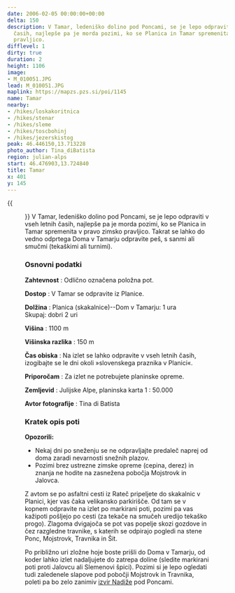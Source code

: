 ```yaml
---
date: 2006-02-05 00:00:00+00:00
delta: 150
description: V Tamar, ledeniško dolino pod Poncami, se je lepo odpraviti v vseh letnih
  časih, najlepše pa je morda pozimi, ko se Planica in Tamar spremenita v pravo zimsko
  pravljico.
difflevel: 1
dirty: true
duration: 2
height: 1106
image:
- M_010051.JPG
lead: M_010051.JPG
maplink: https://mapzs.pzs.si/poi/1145
name: Tamar
nearby:
- /hikes/loskakoritnica
- /hikes/stenar
- /hikes/sleme
- /hikes/toscbohinj
- /hikes/jezerskistog
peak: 46.446150,13.713228
photo_author: Tina_diBatista
region: julian-alps
start: 46.476903,13.724840
title: Tamar
x: 401
y: 145
---
```

{{<figure src="M_010051.JPG">}} V Tamar, ledeniško dolino pod Poncami, se je lepo odpraviti v vseh letnih časih, najlepše pa je morda pozimi, ko se Planica in Tamar spremenita v pravo zimsko pravljico. Takrat se lahko do vedno odprtega Doma v Tamarju odpravite peš, s sanmi ali smučmi (tekaškimi ali turnimi).

### Osnovni podatki

**Zahtevnost**
:   Odlično označena položna pot.

**Dostop**
:   V Tamar se odpravite iz Planice.

**Dolžina**
:   Planica (skakalnice)--Dom v Tamarju: 1 ura\
    Skupaj: dobri 2 uri

**Višina**
:   1100 m

**Višinska razlika**
:   150 m

**Čas obiska**
:   Na izlet se lahko odpravite v vseh letnih časih, izogibajte se le dni okoli »slovenskega praznika v Planici«.

**Priporočam**
:   Za izlet ne potrebujete planinske opreme.

**Zemljevid**
:   Julijske Alpe, planinska karta 1 : 50.000

**Avtor fotografije**
:   Tina di Batista

### Kratek opis poti

**Opozorili:**

-   Nekaj dni po sneženju se ne odpravljajte predaleč naprej od doma zaradi nevarnosti snežnih plazov.
-   Pozimi brez ustrezne zimske opreme (cepina, derez) in znanja ne hodite na zasnežena pobočja Mojstrovk in Jalovca.

Z avtom se po asfaltni cesti iz Rateč pripeljete do skakalnic v Planici, kjer vas čaka velikansko parkirišče. Od tam se v kopnem odpravite na izlet po markirani poti, pozimi pa vas kažipoti pošljejo po cesti (za tekače na smučeh uredijo tekaško progo). Zlagoma dvigajoča se pot vas popelje skozi gozdove in čez razgledne travnike, s katerih se odpirajo pogledi na stene Ponc, Mojstrovk, Travnika in Šit.

Po približno uri zložne hoje boste prišli do Doma v Tamarju, od koder lahko izlet nadaljujete do zatrepa doline (sledite markirani poti proti Jalovcu ali Slemenovi špici). Pozimi si je lepo ogledati tudi zaledenele slapove pod pobočji Mojstrovk in Travnika, poleti pa bo zelo zanimiv [izvir Nadiže](http://www.burger.si/Slapovi/KGora/Nadiza/NadiskiSlap.htm) pod Poncami.
